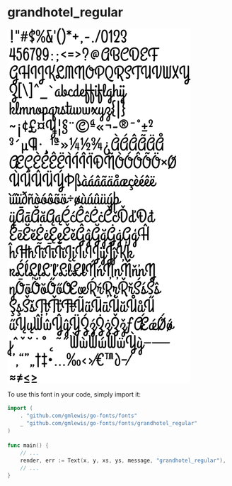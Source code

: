 # grandhotel_regular

![grandhotel_regular](grandhotel_regular.png)

To use this font in your code, simply import it:

```go
import (
	. "github.com/gmlewis/go-fonts/fonts"
	_ "github.com/gmlewis/go-fonts/fonts/grandhotel_regular"
)

func main() {
	// ...
	render, err := Text(x, y, xs, ys, message, "grandhotel_regular"),
	// ...
}
```
